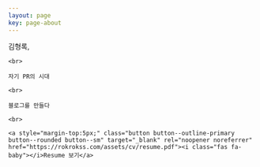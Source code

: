```yaml
---
layout: page
key: page-about
---
```


<div style="font" style="text-align: center;">
    김형록,
   
    <br>

    자기 PR의 시대
    
    <br>
    
    블로그를 만들다
    
    <br>
    
    <a style="margin-top:5px;" class="button button--outline-primary button--rounded button--sm" target="_blank" rel="noopener noreferrer" href="https://rokrokss.com/assets/cv/resume.pdf"><i class="fas fa-baby"></i>Resume 보기</a>
</div>
<br>
<br>
<br>
<br>
<br>
